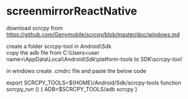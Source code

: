 # screenmirrorReactNative
download scrcpy from
https://github.com/Genymobile/scrcpy/blob/master/doc/windows.md

create a folder scrcpy-tool in Android\Sdk\
copy the adb file from C:\Users\<user name>\AppData\Local\Android\Sdk\platform-tools to SDK\scrcpy-tool

in windows create .cmdrc file
 and paste the below code 
 
 export SCRCPY_TOOLS=${HOME}/Android/Sdk/scrcpy-tools
function scrcpy_run () {
    ADB=$SCRCPY_TOOLS/adb scrcpy
}

